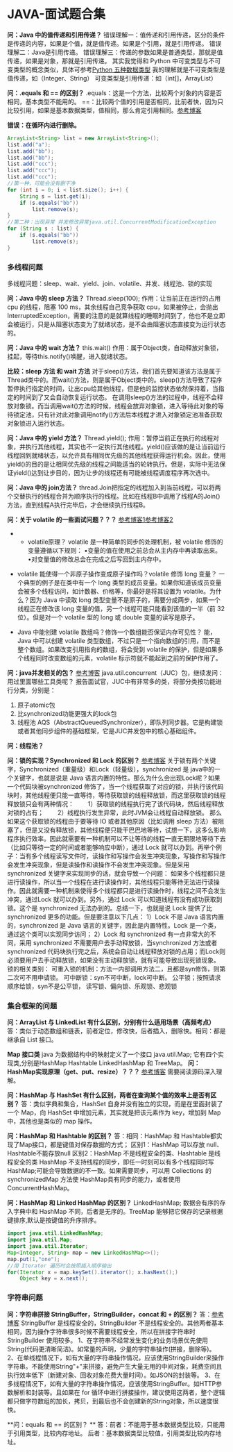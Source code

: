 # JAVA-面试题合集

**问：Java 中的值传递和引用传递？**
错误理解一：值传递和引用传递，区分的条件是传递的内容，如果是个值，就是值传递。如果是个引用，就是引用传递。
错误理解二：Java是引用传递。
错误理解三：传递的参数如果是普通类型，那就是值传递，如果是对象，那就是引用传递。
其实我觉得和 Python 中可变类型与不可变类型的概念类似，具体可参考[Python 五种数据类型](https://blog.csdn.net/qq_29611345/article/details/100736961)
我的理解就是不可变类型是值传递，如（Integer、String）
可变类型是引用传递：如（int[]，ArrayList）

**问：.equals 和  ==  的区别？**
.equals：这是一个方法，比较两个对象的内容是否相同，基本类型不能用的。
==：比较两个值的引用是否相同，比前者快，因为只比较引用，如果是基本数据类型，值相同，那么肯定引用相同。[参考博客](https://www.cnblogs.com/Eason-S/p/5524837.html)

**错误：在循环内进行删除。**

```java
ArrayList<String> list = new ArrayList<String>();  
list.add("a");  
list.add("bb");  
list.add("bb");  
list.add("ccc");  
list.add("ccc");  
list.add("ccc");
//第一种，可能会没有删干净
for (int i = 0; i < list.size(); i++) {  
	String s = list.get(i);  
	if (s.equals("bb")) 
		list.remove(s);  
}
//第二种：出现异常 并发修改异常java.util.ConcurrentModificationException
for (String s : list) {  
	if (s.equals("bb")) 
		list.remove(s);  
}  
```

### 多线程问题
多线程问题：sleep、wait、yield、join、volatile、并发、线程池、锁的实现

**问：Java 中的 sleep 方法？**
Thread.sleep(100);
作用：让当前正在运行的占用 cpu 的线程，阻塞 100 ms，其余线程自己竞争获取 cpu，如果被停止，会抛出 InterruptedException，需要的注意的是就算线程的睡眠时间到了，他也不是立即会被运行，只是从阻塞状态变为了就绪状态，是不会由阻塞状态直接变为运行状态的。

**问：Java 中的 wait 方法？**
this.wait()
作用：属于Object类，自动释放对象锁，挂起，等待this.notify()唤醒，进入就绪状态。

**比较：sleep 方法 和 wait 方法**
对于sleep()方法，我们首先要知道该方法是属于Thread类中的。而wait()方法，则是属于Object类中的。sleep()方法导致了程序暂停执行指定的时间，让出cpu给其他线程，但是他的监控状态依然保持着，当指定的时间到了又会自动恢复运行状态。
在调用sleep()方法的过程中，线程不会释放对象锁。而当调用wait()方法的时候，线程会放弃对象锁，进入等待此对象的等待锁定池，只有针对此对象调用notify()方法后本线程才进入对象锁定池准备获取对象锁进入运行状态。

**问：Java 中的 yield 方法？**
Thread.yield();
作用：暂停当前正在执行的线程对象，并执行其他线程，其实也不一定执行其他线程。yield()应该做的是让当前运行线程回到就绪状态，以允许具有相同优先级的其他线程获得运行机会。因此，使用yield()的目的是让相同优先级的线程之间能适当的轮转执行。但是，实际中无法保证yield()达到让步目的，因为让步的线程还有可能被线程调度程序再次选中。

**问：Java 中的 join方法？**
thread.Join把指定的线程加入到当前线程，可以将两个交替执行的线程合并为顺序执行的线程。比如在线程B中调用了线程A的Join()方法，直到线程A执行完毕后，才会继续执行线程B。

**问：关于 volatile 的一些面试问题？？？**
[参考博客1](https://blog.csdn.net/u011277123/article/details/72235927)[参考博客2](https://blog.csdn.net/u012723673/article/details/80682208)
* * volatile原理？
volatile 是一种简单的同步的处理机制，被 volatile 修饰的变量遵循以下规则：
•变量的值在使用之前总会从主内存中再读取出来。
•对变量值的修改总会在完成之后写回到主内存中。

* volatile 能使得一个非原子操作变成原子操作吗？volatile 修饰 long 变量？
一个典型的例子是在类中有一个 long 类型的成员变量。如果你知道该成员变量会被多个线程访问，如计数器、价格等，你最好是将其设置为 volatile。为什么？因为 Java 中读取 long 类型变量不是原子的，需要分成两步，如果一个线程正在修改该 long 变量的值，另一个线程可能只能看到该值的一半（前 32 位）。但是对一个 volatile 型的 long 或 double 变量的读写是原子。

* Java 中能创建 volatile 数组吗？修饰一个数组能否保证内存可见性？
能，Java 中可以创建 volatile 类型数组，不过只是一个指向数组的引用，而不是整个数组。如果改变引用指向的数组，将会受到 volatile 的保护，但是如果多个线程同时改变数组的元素，volatile 标示符就不能起到之前的保护作用了。


**问：java并发相关的包？**
[参考博客](https://www.jianshu.com/p/46728d6bc6b2)
java.util.concurrent（JUC）包，继续发问：用过里面哪些工具类呢？
报告面试官，JUC中有非常多的类，将部分类按功能进行分类，分别是：
1. 原子atomic包
2. 比synchronized功能更强大的lock包
3. 线程池
AQS（AbstractQueuedSynchronizer），即队列同步器。它是构建锁或者其他同步组件的基础框架，它是JUC并发包中的核心基础组件。

**问：线程池？**

**问：锁的实现？Synchronized 和 Lock 的区别？**
[参考博客](https://blog.csdn.net/youyou1543724847/article/details/52735510)
关于锁有两个关键字，Synchronized（重量级）和Lock（轻量级），synchronized 是 java中的一个关键字，也就是说是 Java 语言内置的特性。那么为什么会出现Lock呢？如果一个代码块被synchronized 修饰了，当一个线程获取了对应的锁，并执行该代码块时，其他线程便只能一直等待，等待获取锁的线程释放锁，而这里获取锁的线程释放锁只会有两种情况：
　　1）获取锁的线程执行完了该代码块，然后线程释放对锁的占有；
　　2）线程执行发生异常，此时JVM会让线程自动释放锁。
那么如果这个获取锁的线程由于要等待 IO 或者其他原因（比如调用 sleep 方法）被阻塞了，但是又没有释放锁，其他线程便只能干巴巴地等待，试想一下，这多么影响程序执行效率。因此就需要有一种机制可以不让等待的线程一直无期限地等待下去（比如只等待一定的时间或者能够响应中断），通过 Lock 就可以办到。再举个例子：当有多个线程读写文件时，读操作和写操作会发生冲突现象，写操作和写操作会发生冲突现象，但是读操作和读操作不会发生冲突现象。但是采用synchronized 关键字来实现同步的话，就会导致一个问题：
如果多个线程都只是进行读操作，所以当一个线程在进行读操作时，其他线程只能等待无法进行读操作。因此就需要一种机制来使得多个线程都只是进行读操作时，线程之间不会发生冲突，通过Lock 就可以办到。另外，通过 Lock 可以知道线程有没有成功获取到锁。这个是 synchronized 无法办到的。总结一下，也就是说 Lock 提供了比 synchronized 更多的功能。但是要注意以下几点：
1）Lock 不是 Java 语言内置的，synchronized 是 Java 语言的关键字，因此是内置特性。Lock 是一个类，通过这个类可以实现同步访问；
2）Lock 和 synchronized 有一点非常大的不同，采用 synchronized 不需要用户去手动释放锁，当synchronized 方法或者 synchronized 代码块执行完之后，系统会自动让线程释放对锁的占用；而Lock则必须要用户去手动释放锁，如果没有主动释放锁，就有可能导致出现死锁现象。
锁的相关类别：
可重入锁的机制：方法一内部调用方法二，且都是syn修饰，则第二次可不用申请锁。
可中断锁：syn不可中断，lock可中断。
公平锁；按照请求顺序给锁，syn不是公平锁，
读写锁、偏向锁、乐观锁、悲观锁

### 集合框架的问题
**问：ArrayList 与 LinkedList 有什么区别，分别有什么适用场景（高频考点）**
答：类似于动态数组和链表，前者定位，修改快，后者插入，删除快。相同：都是继承自 List 接口。

**Map 接口类**
java 为数据结构中的映射定义了一个接口 java.util.Map; 它有四个实现类,分别是HashMap Hashtable LinkedHashMap 和 TreeMap。
**问：HashMap实现原理（get、put、resize）？？？**
[参考博客](https://www.imooc.com/article/24118)
需要阅读源码深入理解。

**问：HashMap 与 HashSet 有什么区别，两者在查询某个值的效率上是否有区别？**
答：类似字典和集合，HashSet 自身并没有独立的实现，而是在里面封装了一个 Map，向 HashSet 中增加元素，其实就是把该元素作为 key，增加到 Map 中，其他也是类似的 map 操作。

**问：HashMap 和 Hashtable 的区别？**
答：相同：HashMap 和 Hashtable都实现了Map接口，都是键值对保存数据的方式；
区别1：HashMap 可以存放 null、Hashtable不能存放null
区别2：HashMap 不是线程安全的类、Hashtable 是线程安全的类
HashMap 不支持线程的同步，即任一时刻可以有多个线程同时写 HashMap;可能会导致数据的不一致。如果需要同步，可以用 Collections 的 synchronizedMap 方法使 HashMap具有同步的能力，或者使用ConcurrentHashMap。

**问：HashMap 和 Linked HashMap 的区别？**
LinkedHashMap; 数据会有序的存入字典中和 HashMap 不同，后者是无序的。TreeMap 能够把它保存的记录根据键排序,默认是按键值的升序排序。

```java
import java.util.LinkedHashMap;
import java.util.Map;
import java.util.Iterator;
Map<Integer, String> map = new LinkedHashMap<>();
map.put(1,"one");
//用 Iterator 遍历时会按照插入顺序输出
for(Iterator x = map.keySet().iterator(); x.hasNext();)
	Object key = x.next();
```

### 字符串问题
**问：字符串拼接 StringBuffer，StringBuilder，concat 和 + 的区别？**
答：[参考博客](https://www.cnblogs.com/lojun/articles/9664794.html)
StringBuffer 是线程安全的，StringBuilder 不是线程安全的。其他两者基本相同，因为操作字符串很多时候不需要线程安全，所以在拼接字符串时 StringBuilder 使用较多。
1、在字符串不经常发生变化的业务场景优先使用String(代码更清晰简洁)。如常量的声明，少量的字符串操作(拼接，删除等)。
2、在单线程情况下，如有大量的字符串操作情况，应该使用StringBuilder来操作字符串。不能使用String"+"来拼接，避免产生大量无用的中间对象，耗费空间且执行效率低下（新建对象、回收对象花费大量时间）。如JSON的封装等。
3、在多线程情况下，如有大量的字符串操作情况，应该使用StringBuffer。如HTTP参数解析和封装等。且如果在 for 循环中进行拼接操作，建议使用这两者，整个逻辑都只做字符数组的加长，拷贝，到最后也不会创建新的String对象，所以速度很快。

**问：equals 和 == 的区别？ **
答：前者：不能用于基本数据类型比较，只能用于引用类型，比较内存地址。 后者：基本数据类型比较值，引用类型比较内存地址。

